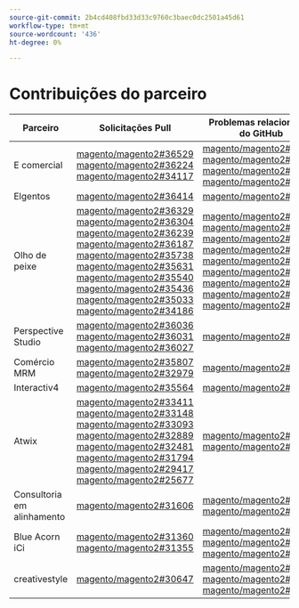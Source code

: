 ```yaml
---
source-git-commit: 2b4cd408fbd33d33c9760c3baec0dc2501a45d61
workflow-type: tm+mt
source-wordcount: '436'
ht-degree: 0%

---
```

# Contribuições do parceiro

| Parceiro | Solicitações Pull | Problemas relacionados do GitHub |
| ------- | ------- | ------- |
| E comercial | [magento/magento2#36529](https://github.com/magento/magento2/pull/36529)  [magento/magento2#36224](https://github.com/magento/magento2/pull/36224)  [magento/magento2#34117](https://github.com/magento/magento2/pull/34117) | [magento/magento2#36726](https://github.com/magento/magento2/issues/36726)  [magento/magento2#35546](https://github.com/magento/magento2/issues/35546)  [magento/magento2#36334](https://github.com/magento/magento2/issues/36334)  [magento/magento2#36628](https://github.com/magento/magento2/issues/36628) |
| Elgentos | [magento/magento2#36414](https://github.com/magento/magento2/pull/36414) | [magento/magento2#36831](https://github.com/magento/magento2/issues/36831) |
| Olho de peixe | [magento/magento2#36329](https://github.com/magento/magento2/pull/36329)  [magento/magento2#36304](https://github.com/magento/magento2/pull/36304)  [magento/magento2#36239](https://github.com/magento/magento2/pull/36239)  [magento/magento2#36187](https://github.com/magento/magento2/pull/36187)  [magento/magento2#35738](https://github.com/magento/magento2/pull/35738)  [magento/magento2#35631](https://github.com/magento/magento2/pull/35631)  [magento/magento2#35540](https://github.com/magento/magento2/pull/35540)  [magento/magento2#35436](https://github.com/magento/magento2/pull/35436)  [magento/magento2#35033](https://github.com/magento/magento2/pull/35033)  [magento/magento2#34186](https://github.com/magento/magento2/pull/34186) | [magento/magento2#36641](https://github.com/magento/magento2/issues/36641)  [magento/magento2#36338](https://github.com/magento/magento2/issues/36338)  [magento/magento2#36554](https://github.com/magento/magento2/issues/36554)  [magento/magento2#36646](https://github.com/magento/magento2/issues/36646)  [magento/magento2#36648](https://github.com/magento/magento2/issues/36648)  [magento/magento2#35325](https://github.com/magento/magento2/issues/35325)  [magento/magento2#35711](https://github.com/magento/magento2/issues/35711)  [magento/magento2#35488](https://github.com/magento/magento2/issues/35488)  [magento/magento2#34321](https://github.com/magento/magento2/issues/34321) |
| Perspective Studio | [magento/magento2#36036](https://github.com/magento/magento2/pull/36036)  [magento/magento2#36031](https://github.com/magento/magento2/pull/36031)  [magento/magento2#36027](https://github.com/magento/magento2/pull/36027) | [magento/magento2#36337](https://github.com/magento/magento2/issues/36337) |
| Comércio MRM | [magento/magento2#35807](https://github.com/magento/magento2/pull/35807)  [magento/magento2#32979](https://github.com/magento/magento2/pull/32979) | [magento/magento2#35994](https://github.com/magento/magento2/issues/35994) |
| Interactiv4 | [magento/magento2#35564](https://github.com/magento/magento2/pull/35564) | [magento/magento2#35568](https://github.com/magento/magento2/issues/35568) |
| Atwix | [magento/magento2#33411](https://github.com/magento/magento2/pull/33411)  [magento/magento2#33148](https://github.com/magento/magento2/pull/33148)  [magento/magento2#33093](https://github.com/magento/magento2/pull/33093)  [magento/magento2#32889](https://github.com/magento/magento2/pull/32889)  [magento/magento2#32481](https://github.com/magento/magento2/pull/32481)  [magento/magento2#31794](https://github.com/magento/magento2/pull/31794)  [magento/magento2#29417](https://github.com/magento/magento2/pull/29417)  [magento/magento2#25677](https://github.com/magento/magento2/pull/25677) | [magento/magento2#35858](https://github.com/magento/magento2/issues/35858)  [magento/magento2#29418](https://github.com/magento/magento2/issues/29418) |
| Consultoria em alinhamento | [magento/magento2#31606](https://github.com/magento/magento2/pull/31606) | [magento/magento2#31643](https://github.com/magento/magento2/issues/31643)  [magento/magento2#31866](https://github.com/magento/magento2/issues/31866) |
| Blue Acorn iCi | [magento/magento2#31360](https://github.com/magento/magento2/pull/31360)  [magento/magento2#31355](https://github.com/magento/magento2/pull/31355) | [magento/magento2#31443](https://github.com/magento/magento2/issues/31443)  [magento/magento2#31373](https://github.com/magento/magento2/issues/31373)  [magento/magento2#32625](https://github.com/magento/magento2/issues/32625) |
| creativestyle | [magento/magento2#30647](https://github.com/magento/magento2/pull/30647) | [magento/magento2#30672](https://github.com/magento/magento2/issues/30672)  [magento/magento2#32985](https://github.com/magento/magento2/issues/32985)  [magento/magento2#30613](https://github.com/magento/magento2/issues/30613) |